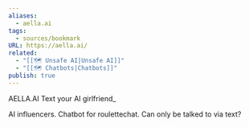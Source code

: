 ```yaml
---
aliases:
  - aella.ai
tags:
  - sources/bookmark
URL: https://aella.ai/
related:
  - "[[🗺️ Unsafe AI|Unsafe AI]]"
  - "[[🗺️ Chatbots|Chatbots]]"
publish: true
---
```


AELLA.AI
Text your AI girlfriend_

AI influencers. Chatbot for roulettechat. Can only be talked to via text?